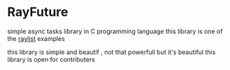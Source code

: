 # RayFuture
simple async tasks library in C programming language
this library is one of the [raylist](https://rayden-six.vercel.app/raylist) examples

this library is simple and beautif , not that powerfull but it's beautiful 
this library is open for contributers
